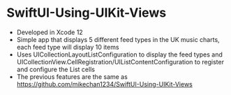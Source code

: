 # SwiftUI-Using-UIKit-Views

- Developed in Xcode 12
- Simple app that displays 5 different feed types in the UK music charts, each feed type will display 10 items
- Uses UICollectionLayoutListConfiguration to display the feed types and UICollectionView.CellRegistration/UIListContentConfiguration to register and configure the List cells
- The previous features are the same as https://github.com/mikechan1234/SwiftUI-Using-UIKit-Views
